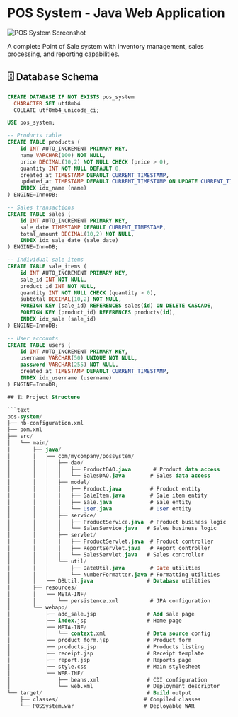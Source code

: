 # POS System - Java Web Application

![POS System Screenshot](https://github.com/user-attachments/assets/b31f4abb-a970-451e-9959-11728143650c)

A complete Point of Sale system with inventory management, sales processing, and reporting capabilities.

## 🗄 Database Schema

```sql
CREATE DATABASE IF NOT EXISTS pos_system 
  CHARACTER SET utf8mb4 
  COLLATE utf8mb4_unicode_ci;

USE pos_system;

-- Products table
CREATE TABLE products (
    id INT AUTO_INCREMENT PRIMARY KEY,
    name VARCHAR(100) NOT NULL,
    price DECIMAL(10,2) NOT NULL CHECK (price > 0),
    quantity INT NOT NULL DEFAULT 0,
    created_at TIMESTAMP DEFAULT CURRENT_TIMESTAMP,
    updated_at TIMESTAMP DEFAULT CURRENT_TIMESTAMP ON UPDATE CURRENT_TIMESTAMP,
    INDEX idx_name (name)
) ENGINE=InnoDB;

-- Sales transactions
CREATE TABLE sales (
    id INT AUTO_INCREMENT PRIMARY KEY,
    sale_date TIMESTAMP DEFAULT CURRENT_TIMESTAMP,
    total_amount DECIMAL(10,2) NOT NULL,
    INDEX idx_sale_date (sale_date)
) ENGINE=InnoDB;

-- Individual sale items
CREATE TABLE sale_items (
    id INT AUTO_INCREMENT PRIMARY KEY,
    sale_id INT NOT NULL,
    product_id INT NOT NULL,
    quantity INT NOT NULL CHECK (quantity > 0),
    subtotal DECIMAL(10,2) NOT NULL,
    FOREIGN KEY (sale_id) REFERENCES sales(id) ON DELETE CASCADE,
    FOREIGN KEY (product_id) REFERENCES products(id),
    INDEX idx_sale (sale_id)
) ENGINE=InnoDB;

-- User accounts
CREATE TABLE users (
    id INT AUTO_INCREMENT PRIMARY KEY,
    username VARCHAR(50) UNIQUE NOT NULL,
    password VARCHAR(255) NOT NULL,
    created_at TIMESTAMP DEFAULT CURRENT_TIMESTAMP,
    INDEX idx_username (username)
) ENGINE=InnoDB;

## 🏗 Project Structure

```text
pos-system/
├── nb-configuration.xml
├── pom.xml
├── src/
│   └── main/
│       ├── java/
│       │   ├── com/mycompany/possystem/
│       │   │   ├── dao/
│       │   │   │   ├── ProductDAO.java       # Product data access
│       │   │   │   └── SalesDAO.java        # Sales data access
│       │   │   ├── model/
│       │   │   │   ├── Product.java         # Product entity
│       │   │   │   ├── SaleItem.java        # Sale item entity
│       │   │   │   ├── Sale.java            # Sale entity
│       │   │   │   └── User.java            # User entity
│       │   │   ├── service/
│       │   │   │   ├── ProductService.java  # Product business logic
│       │   │   │   └── SalesService.java   # Sales business logic
│       │   │   ├── servlet/
│       │   │   │   ├── ProductServlet.java  # Product controller
│       │   │   │   ├── ReportServlet.java   # Report controller
│       │   │   │   └── SalesServlet.java   # Sales controller
│       │   │   └── util/
│       │   │       ├── DateUtil.java        # Date utilities
│       │   │       └── NumberFormatter.java # Formatting utilities
│       │   └── DBUtil.java                 # Database utilities
│       ├── resources/
│       │   └── META-INF/
│       │       └── persistence.xml          # JPA configuration
│       └── webapp/
│           ├── add_sale.jsp                # Add sale page
│           ├── index.jsp                   # Home page
│           ├── META-INF/
│           │   └── context.xml             # Data source config
│           ├── product_form.jsp            # Product form
│           ├── products.jsp                # Products listing
│           ├── receipt.jsp                 # Receipt template
│           ├── report.jsp                  # Reports page
│           ├── style.css                   # Main stylesheet
│           └── WEB-INF/
│               ├── beans.xml               # CDI configuration
│               └── web.xml                 # Deployment descriptor
└── target/                                 # Build output
    ├── classes/                           # Compiled classes
    └── POSSystem.war                      # Deployable WAR

